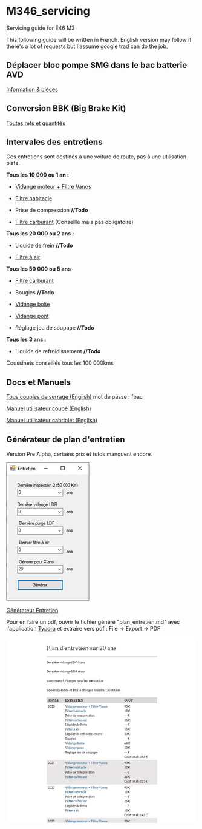 # M346_servicing
Servicing guide for E46 M3

This following guide will be written in French. English version may follow if there's a lot of requests but I assume google trad can do the job.

## Déplacer bloc pompe SMG dans le bac batterie AVD

[Information & pièces](smg_relocation.mkd)

## Conversion BBK (Big Brake Kit)

[Toutes refs et quantités](bbk.mkd)

## Intervales des entretiens

Ces entretiens sont destinés à une voiture de route, pas à une utilisation piste.

**Tous les 10 000 ou 1 an :**

- [Vidange moteur + Filtre Vanos](/vidange_moteur.mkd)

- [Filtre habitacle](/filtre_habitacle.mkd)

- Prise de compression **//Todo**

- [Filtre carburant](/filtre_carburant.mkd) (Conseillé mais pas obligatoire)

**Tous les 20 000 ou 2 ans :**

- Liquide de frein **//Todo**

- [Filtre à air](/filtre_air.mkd)

**Tous les 50 000 ou 5 ans**

- [Filtre carburant](/filtre_carburant.mkd)

- Bougies **//Todo**

- [Vidange boite](/vidange_boite.mkd)

- [Vidange pont](/vidange_pont.mkd)

- Réglage jeu de soupape **//Todo**

**Tous les 3 ans :**

- Liquide de refroidissement **//Todo**

Coussinets conseillés tous les 100 000kms

## Docs et Manuels

[Tous couples de serrage (English)](e46_m3_torque_spec_guide.pdf) mot de passe : fbac

[Manuel utilisateur coupé (English)](BMW-E46-Pre-LCI-M3-Coupe-owners-manual.pdf)

[Manuel utilisateur cabriolet (English)](BMW-E46-LCI-M3-Convertible-owners-manual.pdf)

## Générateur de plan d'entretien

Version Pre Alpha, certains prix et tutos manquent encore.

![generateur_1](/pictures/generateur_1.jpg)

[Générateur Entretien](https://github.com/YulCmr/M346_servicing/raw/master/plan_entretien_M346.exe)

Pour en faire un pdf, ouvrir le fichier généré "plan_entretien.md" avec l'application [Typora](https://typora.io/#windows) et extraire vers pdf : File -> Export -> PDF

![generateur_2](/pictures/generateur_2.jpg)
